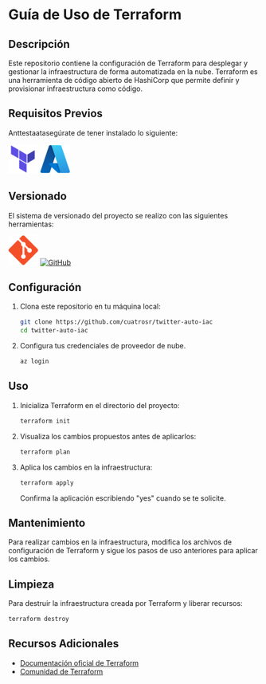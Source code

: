 # Guía de Uso de Terraform

## Descripción

Este repositorio contiene la configuración de Terraform para desplegar y gestionar la infraestructura de forma automatizada en la nube. Terraform es una herramienta de código abierto de HashiCorp que permite definir y provisionar infraestructura como código.

## Requisitos Previos

Anttestaatasegúrate de tener instalado lo siguiente:

<div style="text-align: left">
    <p>
        <a href="https://www.terraform.io/downloads.html" target="_blank"> <img alt="Terraform" src="https://raw.githubusercontent.com/devicons/devicon/55609aa5bd817ff167afce0d965585c92040787a/icons/terraform/terraform-original.svg" height="60" width = "60"></a>
        <a href="https://learn.microsoft.com/es-es/cli/azure/install-azure-cli-windows" target="_blank"> <img alt="Azure CLI" src="https://raw.githubusercontent.com/devicons/devicon/55609aa5bd817ff167afce0d965585c92040787a/icons/azure/azure-original.svg" height="60" width = "60"></a>
    </p>
</div>

## Versionado

El sistema de versionado del proyecto se realizo con las siguientes herramientas:

<div style="text-align: left">
    <a href="https://git-scm.com/" target="_blank"> <img src="https://raw.githubusercontent.com/devicons/devicon/2ae2a900d2f041da66e950e4d48052658d850630/icons/git/git-original.svg" height="60" width = "60" alt="Git"></a>
    <a href="https://github.com/" target="_blank"> <img src="https://img.icons8.com/fluency-systems-filled/344/ffffff/github.png" height="60" width = "60" alt="GitHub"></a>
</div>

## Configuración

1. Clona este repositorio en tu máquina local:

   ```bash
   git clone https://github.com/cuatrosr/twitter-auto-iac
   cd twitter-auto-iac
   ```

2. Configura tus credenciales de proveedor de nube.

   ```bash
   az login
   ```

## Uso

1. Inicializa Terraform en el directorio del proyecto:

   ```bash
   terraform init
   ```

2. Visualiza los cambios propuestos antes de aplicarlos:

   ```bash
   terraform plan
   ```

3. Aplica los cambios en la infraestructura:

   ```bash
   terraform apply
   ```

   Confirma la aplicación escribiendo "yes" cuando se te solicite.

## Mantenimiento

Para realizar cambios en la infraestructura, modifica los archivos de configuración de Terraform y sigue los pasos de uso anteriores para aplicar los cambios.

## Limpieza

Para destruir la infraestructura creada por Terraform y liberar recursos:

```bash
terraform destroy
```

## Recursos Adicionales

- [Documentación oficial de Terraform](https://www.terraform.io/docs/index.html)
- [Comunidad de Terraform](https://www.terraform.io/community)